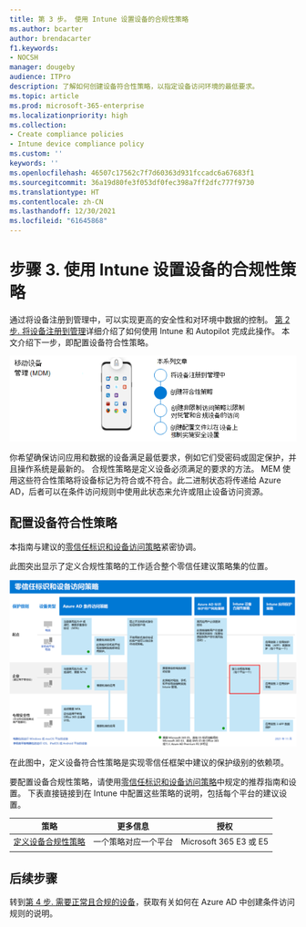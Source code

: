 ```yaml
---
title: 第 3 步。 使用 Intune 设置设备的合规性策略
ms.author: bcarter
author: brendacarter
f1.keywords:
- NOCSH
manager: dougeby
audience: ITPro
description: 了解如何创建设备符合性策略，以指定设备访问环境的最低要求。
ms.topic: article
ms.prod: microsoft-365-enterprise
ms.localizationpriority: high
ms.collection:
- Create compliance policies
- Intune device compliance policy
ms.custom: ''
keywords: ''
ms.openlocfilehash: 46507c17562c7f7d60363d931fccadc6a67683f1
ms.sourcegitcommit: 36a19d80fe3f053df0fec398a7ff2dfc777f9730
ms.translationtype: HT
ms.contentlocale: zh-CN
ms.lasthandoff: 12/30/2021
ms.locfileid: "61645868"
---
```

# <a name="step-3-set-up-compliance-policies-for-devices-with-intune"></a>步骤 3. 使用 Intune 设置设备的合规性策略

通过将设备注册到管理中，可以实现更高的安全性和对环境中数据的控制。 [第 2 步. 将设备注册到管理](manage-devices-with-intune-enroll.md)详细介绍了如何使用 Intune 和 Autopilot 完成此操作。 本文介绍下一步，即配置设备符合性策略。 

![管理设备的步骤](../media/devices/intune-mdm-step-2.png#lightbox)

你希望确保访问应用和数据的设备满足最低要求，例如它们受密码或固定保护，并且操作系统是最新的。 合规性策略是定义设备必须满足的要求的方法。 MEM 使用这些符合性策略将设备标记为符合或不符合。此二进制状态将传递给 Azure AD，后者可以在条件访问规则中使用此状态来允许或阻止设备访问资源。 

## <a name="configuring-device-compliance-policies"></a>配置设备符合性策略

本指南与建议的[零信任标识和设备访问策略](../security/office-365-security/microsoft-365-policies-configurations.md)紧密协调。

此图突出显示了定义合规性策略的工作适合整个零信任建议策略集的位置。 

[![零信任标识和设备访问策略](../media/devices/identity-device-define-compliance.png#lightbox)](https://github.com/MicrosoftDocs/microsoft-365-docs/raw/public/microsoft-365/media/devices/identity-device-define-compliance.png)

在此图中，定义设备符合性策略是实现零信任框架中建议的保护级别的依赖项。 

要配置设备合规性策略，请使用[零信任标识和设备访问策略](../security/office-365-security/microsoft-365-policies-configurations.md)中规定的推荐指南和设置。 下表直接链接到在 Intune 中配置这些策略的说明，包括每个平台的建议设置。


|策略 |更多信息  |授权 |
|---------|---------|---------|
|[定义设备合规性策略](../security/office-365-security/identity-access-policies.md#define-device-compliance-policies)   |  一个策略对应一个平台       |  Microsoft 365 E3 或 E5       |
|  |         |         |

## <a name="next-steps"></a>后续步骤

转到[第 4 步. 需要正常且合规的设备](manage-devices-with-intune-require-compliance.md)，获取有关如何在 Azure AD 中创建条件访问规则的说明。